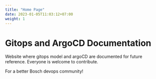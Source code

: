 ```yaml
---
title: "Home Page"
date: 2023-01-05T11:03:12+07:00
weight: 1
---
```


# Gitops and ArgoCD Documentation

Website where gitops model and argoCD are documented for future reference. Everyone is welcome to contribute.

For a better Bosch devops community!